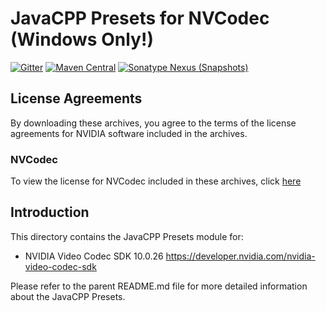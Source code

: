 JavaCPP Presets for NVCodec (Windows Only!)
============================

[![Gitter](https://badges.gitter.im/bytedeco/javacpp.svg)](https://gitter.im/bytedeco/javacpp) [![Maven Central](https://maven-badges.herokuapp.com/maven-central/org.bytedeco/nvcodec/badge.svg)](https://maven-badges.herokuapp.com/maven-central/org.bytedeco/nvcodec) [![Sonatype Nexus (Snapshots)](https://img.shields.io/nexus/s/https/oss.sonatype.org/org.bytedeco/nvcodec.svg)](http://bytedeco.org/builds/)

License Agreements
------------------
By downloading these archives, you agree to the terms of the license agreements for NVIDIA software included in the archives.

### NVCodec
To view the license for NVCodec included in these archives, click [here](https://docs.nvidia.com/video-technologies/video-codec-sdk/license/)


Introduction
------------
This directory contains the JavaCPP Presets module for:

 * NVIDIA Video Codec SDK 10.0.26  https://developer.nvidia.com/nvidia-video-codec-sdk

Please refer to the parent README.md file for more detailed information about the JavaCPP Presets.
